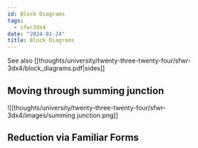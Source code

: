 ```yaml
---
id: Block Diagrams
tags:
  - sfwr3dx4
date: "2024-01-24"
title: Block Diagrams
---
```


See also [[thoughts/university/twenty-three-twenty-four/sfwr-3dx4/block_diagrams.pdf|sides]]

## Moving through summing junction

![[thoughts/university/twenty-three-twenty-four/sfwr-3dx4/images/summing junction.png]]
## Reduction via Familiar Forms
